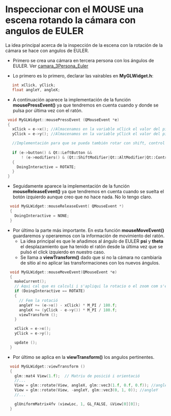   # Inspeccionar con el MOUSE una escena rotando la cámara con angulos de EULER
  
 La idea principal acerca de la inspección de la escena con la rotación de la cámara se hace con angulos de EULER.
 - Primero se crea una cámara en tercera persona con los ángulos de EULER. Ver [camara_3Persona_Euler](https://github.com/aalexisp/UPC/blob/master/IDI/camara_3Persona_Euler.md)
 
 - Lo primero es lo primero, declarar las vairables en **MyGLWidget.h**:
 ```c++
    int xClick, yClick;
    float angleY, angleX;
 ```
 
 - A continuación aparece la implementación de la función **mousePressEvent()** ya que tendremos en cuenta cuando y
 donde se pulsa por última vez con el ratón.
 ```c++
  void MyGLWidget::mousePressEvent (QMouseEvent *e)
  {
    xClick = e->x(); //Almacenamos en la variable xClick el valor del pixel en X donde hemos clicacado
    yClick = e->y(); //Almacenamos en la variable yClick el valor del pixel en Y donde hemos clicacado

    //Implementación para que se pueda también rotar con shift, control etc...
    
    if (e->button() & Qt::LeftButton &&
        ! (e->modifiers() & (Qt::ShiftModifier|Qt::AltModifier|Qt::ControlModifier)))
    {
      DoingInteractive = ROTATE;
    }
  }
```
   - Seguidamente aparece la implementación de la función **mouseReleaseEvent()** ya que tendremos en cuenta cuando se suelta
   el botón izquierdo aunque creo que no hace nada. No lo tengo claro.
  
```c++
  void MyGLWidget::mouseReleaseEvent( QMouseEvent *)
  {
    DoingInteractive = NONE;
  }
```

 - Por último la parte más importante. En esta función **mouseMoveEvent()** guardaremos y operaremos con la información 
 de movimiento del ratón.
    - La idea principal es que le añadimos al ángulo de EULER **psi** y **theta** el desplazamiento que ha tenido el ratón
    desde la última vez que se pulsó el click izquierdo en nuestro caso.
    - Se llama a **viewTransform()** dado que si no la cámara no cambiaría de sitio al no aplicar las transformaciones con
    los nuevos ángulos.

```c++
  void MyGLWidget::mouseMoveEvent(QMouseEvent *e)
  {
    makeCurrent();
    // Aqui cal que es calculi i s'apliqui la rotacio o el zoom com s'escaigui...
    if (DoingInteractive == ROTATE)
    {
      // Fem la rotació
      angleY += (e->x() - xClick) * M_PI / 180.f;
      angleX += (yClick - e->y()) * M_PI / 180.f;
      viewTransform ();
    }

    xClick = e->x();
    yClick = e->y();

    update ();
  }
```

  - Por último se aplica en la **viewTransform()** los angulos pertinentes.
  
```c++
  void MyGLWidget::viewTransform ()
  {
    glm::mat4 View(1.f);  // Matriu de posició i orientació
    //...
    View = glm::rotate(View, angleX, glm::vec3(1.f, 0.f, 0.f)); //angleX
    View = glm::rotate(View, -angleY, glm::vec3(0, 1, 0)); //angleY
    //...

    glUniformMatrix4fv (viewLoc, 1, GL_FALSE, &View[0][0]);
  }
```


